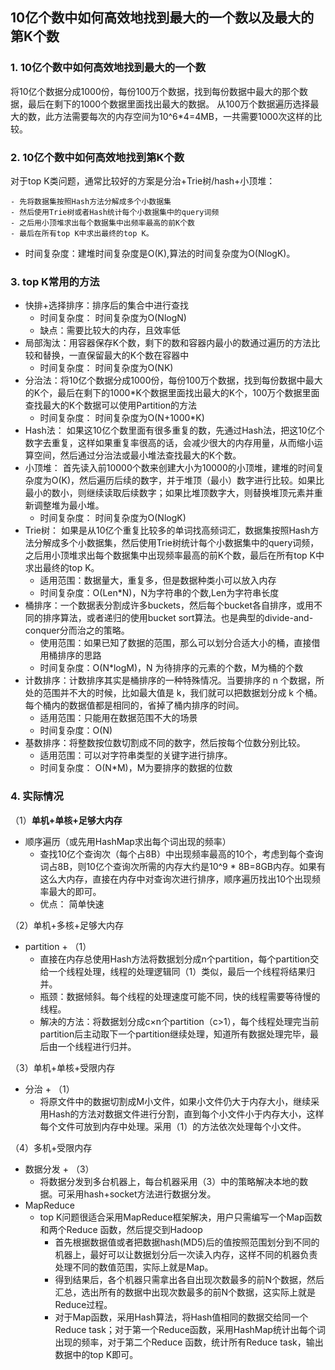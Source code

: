 ## 10亿个数中如何高效地找到最大的一个数以及最大的第K个数
### 1. 10亿个数中如何高效地找到最大的一个数
将10亿个数据分成1000份，每份100万个数据，找到每份数据中最大的那个数据，最后在剩下的1000个数据里面找出最大的数据。
从100万个数据遍历选择最大的数，此方法需要每次的内存空间为10^6*4=4MB，一共需要1000次这样的比较。

### 2. 10亿个数中如何高效地找到第K个数
对于top K类问题，通常比较好的方案是分治+Trie树/hash+小顶堆：

    - 先将数据集按照Hash方法分解成多个小数据集
    - 然后使用Trie树或者Hash统计每个小数据集中的query词频
    - 之后用小顶堆求出每个数据集中出频率最高的前K个数
    - 最后在所有top K中求出最终的top K。
- 时间复杂度：建堆时间复杂度是O(K),算法的时间复杂度为O(NlogK)。



### 3. top K常用的方法
- 快排+选择排序：排序后的集合中进行查找
    - 时间复杂度： 时间复杂度为O(NlogN)
    - 缺点：需要比较大的内存，且效率低
- 局部淘汰：用容器保存K个数，剩下的数和容器内最小的数通过遍历的方法比较和替换，一直保留最大的K个数在容器中
    - 时间复杂度： 时间复杂度为O(NK)
- 分治法：将10亿个数据分成1000份，每份100万个数据，找到每份数据中最大的K个，最后在剩下的1000*K个数据里面找出最大的K个，100万个数据里面查找最大的K个数据可以使用Partition的方法
    - 时间复杂度： 时间复杂度为O(N+1000*K)
- Hash法： 如果这10亿个数里面有很多重复的数，先通过Hash法，把这10亿个数字去重复，这样如果重复率很高的话，会减少很大的内存用量，从而缩小运算空间，然后通过分治法或最小堆法查找最大的K个数。
- 小顶堆： 首先读入前10000个数来创建大小为10000的小顶堆，建堆的时间复杂度为O(K)，然后遍历后续的数字，并于堆顶（最小）数字进行比较。如果比最小的数小，则继续读取后续数字；如果比堆顶数字大，则替换堆顶元素并重新调整堆为最小堆。
    - 时间复杂度： 时间复杂度为O(NlogK)
- Trie树： 如果是从10亿个重复比较多的单词找高频词汇，数据集按照Hash方法分解成多个小数据集，然后使用Trie树统计每个小数据集中的query词频，之后用小顶堆求出每个数据集中出现频率最高的前K个数，最后在所有top K中求出最终的top K。
    - 适用范围：数据量大，重复多，但是数据种类小可以放入内存 
    - 时间复杂度：O(Len*N)，N为字符串的个数,Len为字符串长度
- 桶排序：一个数据表分割成许多buckets，然后每个bucket各自排序，或用不同的排序算法，或者递归的使用bucket sort算法。也是典型的divide-and-conquer分而治之的策略。
    - 使用范围：如果已知了数据的范围，那么可以划分合适大小的桶，直接借用桶排序的思路
    -  时间复杂度：O(N*logM)，N 为待排序的元素的个数，M为桶的个数
- 计数排序：计数排序其实是桶排序的一种特殊情况。当要排序的 n 个数据，所处的范围并不大的时候，比如最大值是 k，我们就可以把数据划分成 k 个桶。每个桶内的数据值都是相同的，省掉了桶内排序的时间。
    - 适用范围：只能用在数据范围不大的场景
    - 时间复杂度：O(N)
- 基数排序：将整数按位数切割成不同的数字，然后按每个位数分别比较。
    - 适用范围：可以对字符串类型的关键字进行排序。
    - 时间复杂度： O(N*M)，M为要排序的数据的位数

### 4. 实际情况
（1）**单机+单核+足够大内存**
- 顺序遍历（或先用HashMap求出每个词出现的频率）
    - 查找10亿个查询次（每个占8B）中出现频率最高的10个，考虑到每个查询词占8B，则10亿个查询次所需的内存大约是10^9 * 8B=8GB内存。如果有这么大内存，直接在内存中对查询次进行排序，顺序遍历找出10个出现频率最大的即可。
    - 优点： 简单快速

（2）单机+多核+足够大内存
- partition + （1）
    - 直接在内存总使用Hash方法将数据划分成n个partition，每个partition交给一个线程处理，线程的处理逻辑同（1）类似，最后一个线程将结果归并。
    - 瓶颈：数据倾斜。每个线程的处理速度可能不同，快的线程需要等待慢的线程。
    - 解决的方法：将数据划分成c×n个partition（c>1），每个线程处理完当前partition后主动取下一个partition继续处理，知道所有数据处理完毕，最后由一个线程进行归并。

（3）单机+单核+受限内存
- 分治 + （1）
    - 将原文件中的数据切割成M小文件，如果小文件仍大于内存大小，继续采用Hash的方法对数据文件进行分割，直到每个小文件小于内存大小，这样每个文件可放到内存中处理。采用（1）的方法依次处理每个小文件。

（4）多机+受限内存
- 数据分发 + （3）
    - 将数据分发到多台机器上，每台机器采用（3）中的策略解决本地的数据。可采用hash+socket方法进行数据分发。
- MapReduce
    - top K问题很适合采用MapReduce框架解决，用户只需编写一个Map函数和两个Reduce 函数，然后提交到Hadoop
         - 首先根据数据值或者把数据hash(MD5)后的值按照范围划分到不同的机器上，最好可以让数据划分后一次读入内存，这样不同的机器负责处理不同的数值范围，实际上就是Map。
         - 得到结果后，各个机器只需拿出各自出现次数最多的前N个数据，然后汇总，选出所有的数据中出现次数最多的前N个数据，这实际上就是Reduce过程。
         - 对于Map函数，采用Hash算法，将Hash值相同的数据交给同一个Reduce task；对于第一个Reduce函数，采用HashMap统计出每个词出现的频率，对于第二个Reduce 函数，统计所有Reduce task，输出数据中的top K即可。